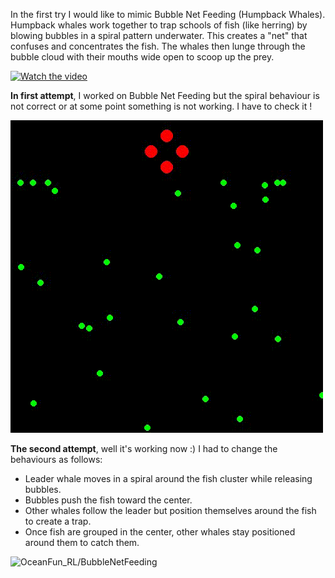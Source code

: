 In the first try I would like to mimic Bubble Net Feeding (Humpback Whales).
Humpback whales work together to trap schools of fish (like herring) by blowing bubbles in a spiral pattern underwater.
This creates a "net" that confuses and concentrates the fish.
The whales then lunge through the bubble cloud with their mouths wide open to scoop up the prey.

[![Watch the video](https://img.youtube.com/vi/e1Bc0Yp2A3A&ab_channel=MarineScienceServices/0.jpg)](https://www.youtube.com/watch?v=e1Bc0Yp2A3A&ab_channel=MarineScienceServices)

**In first attempt**, I worked on Bubble Net Feeding but the spiral behaviour is not correct or at some point something is not working. I have to check it !

![OceanFun_RL/BubbleNetFeeding](bubble_net_simulation1.gif)

**The second attempt**, well it's working now :) 
I had to change the behaviours as follows:
  - Leader whale moves in a spiral around the fish cluster while releasing bubbles.
  - Bubbles push the fish toward the center.
  - Other whales follow the leader but position themselves around the fish to create a trap.
  - Once fish are grouped in the center, other whales stay positioned around them to catch them.
     
![OceanFun_RL/BubbleNetFeeding](bubble_net_simulation2.gif)
